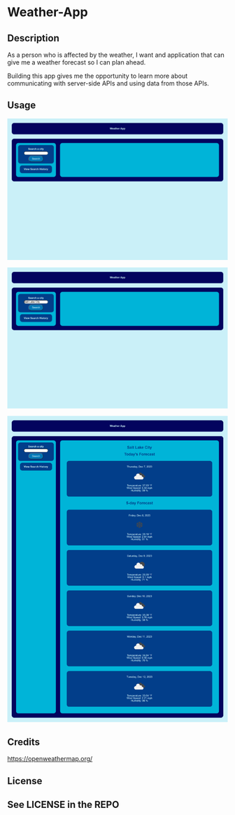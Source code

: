 # Weather-App

## Description

As a person who is affected by the weather, I want and application that can give me a weather forecast so I can plan ahead.

Building this app gives me the opportunity to learn more about communicating with server-side APIs and using data from those APIs.



## Usage


![Screenshot of Weather App webpage](./assets/images/main_page_screenshot.png)

![Screenshot of a search on the Weather App webpage](./assets/images/search_screenshot.png)

![Screenshot of a 5-day forecast on the Weather App webpage](./assets/images/forecast_screenshot.png)

## Credits

https://openweathermap.org/

## License

See LICENSE in the REPO
---
